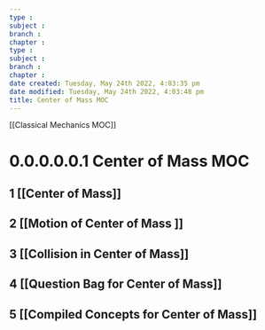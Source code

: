 ```yaml
---
type : 
subject : 
branch :
chapter :
type : 
subject : 
branch :
chapter :
date created: Tuesday, May 24th 2022, 4:03:35 pm
date modified: Tuesday, May 24th 2022, 4:03:48 pm
title: Center of Mass MOC
---
```

[[Classical Mechanics MOC]]

# 0.0.0.0.0.1 Center of Mass MOC




## 1 [[Center of Mass]]
## 2 [[Motion of Center of Mass ]]
## 3 [[Collision in Center of Mass]]
## 4 [[Question Bag for Center of Mass]]
## 5 [[Compiled Concepts for Center of Mass]]